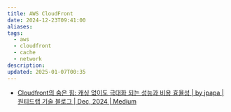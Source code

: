 ```yaml
---
title: AWS CloudFront
date: 2024-12-23T09:41:00
aliases: 
tags:
  - aws
  - cloudfront
  - cache
  - network
description: 
updated: 2025-01-07T00:35
---
```


- [Cloudfront의 숨은 힘: 캐싱 없이도 극대화 되는 성능과 비용 효율성 \| by jpapa \| 원티드랩 기술 블로그 \| Dec, 2024 \| Medium](https://medium.com/wantedjobs/cloudfront%EC%9D%98-%EC%88%A8%EC%9D%80-%ED%9E%98-%EC%BA%90%EC%8B%B1-%EC%97%86%EC%9D%B4%EB%8F%84-%EA%B7%B9%EB%8C%80%ED%99%94-%EB%90%98%EB%8A%94-%EC%84%B1%EB%8A%A5%EA%B3%BC-%EB%B9%84%EC%9A%A9-%ED%9A%A8%EC%9C%A8%EC%84%B1-44f66701d1eb)
